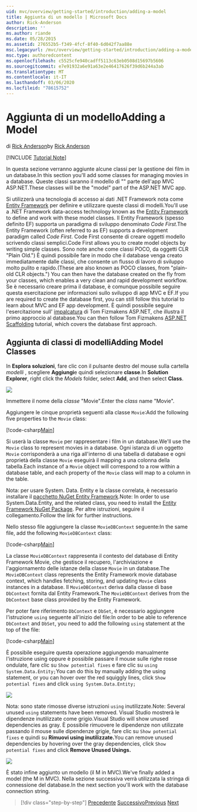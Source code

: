 ```yaml
---
uid: mvc/overview/getting-started/introduction/adding-a-model
title: Aggiunta di un modello | Microsoft Docs
author: Rick-Anderson
description: ''
ms.author: riande
ms.date: 05/28/2015
ms.assetid: 276552b5-f349-4fcf-8f40-6d042f7aa88e
msc.legacyurl: /mvc/overview/getting-started/introduction/adding-a-model
msc.type: authoredcontent
ms.openlocfilehash: c5525cfe940cadff5113c63eb0508d15697b5606
ms.sourcegitcommit: e7e91932a6e91a63e2e46417626f39d6b244a3ab
ms.translationtype: MT
ms.contentlocale: it-IT
ms.lasthandoff: 03/06/2020
ms.locfileid: "78615752"
---
```

# <a name="adding-a-model"></a><span data-ttu-id="31c17-102">Aggiunta di un modello</span><span class="sxs-lookup"><span data-stu-id="31c17-102">Adding a Model</span></span>

<span data-ttu-id="31c17-103">di [Rick Anderson](https://twitter.com/RickAndMSFT)</span><span class="sxs-lookup"><span data-stu-id="31c17-103">by [Rick Anderson](https://twitter.com/RickAndMSFT)</span></span>

[!INCLUDE [Tutorial Note](index.md)]

<span data-ttu-id="31c17-104">In questa sezione verranno aggiunte alcune classi per la gestione dei film in un database.</span><span class="sxs-lookup"><span data-stu-id="31c17-104">In this section you'll add some classes for managing movies in a database.</span></span> <span data-ttu-id="31c17-105">Queste classi saranno il modello di &quot;&quot; parte dell'app MVC ASP.NET.</span><span class="sxs-lookup"><span data-stu-id="31c17-105">These classes will be the &quot;model&quot; part of the ASP.NET MVC app.</span></span>

<span data-ttu-id="31c17-106">Si utilizzerà una tecnologia di accesso ai dati .NET Framework nota come [Entity Framework](https://docs.microsoft.com/ef/) per definire e utilizzare queste classi di modelli.</span><span class="sxs-lookup"><span data-stu-id="31c17-106">You'll use a .NET Framework data-access technology known as the [Entity Framework](https://docs.microsoft.com/ef/) to define and work with these model classes.</span></span> <span data-ttu-id="31c17-107">Il Entity Framework (spesso definito EF) supporta un paradigma di sviluppo denominato *Code First*.</span><span class="sxs-lookup"><span data-stu-id="31c17-107">The Entity Framework (often referred to as EF) supports a development paradigm called *Code First*.</span></span> <span data-ttu-id="31c17-108">Code First consente di creare oggetti modello scrivendo classi semplici.</span><span class="sxs-lookup"><span data-stu-id="31c17-108">Code First allows you to create model objects by writing simple classes.</span></span> <span data-ttu-id="31c17-109">Sono note anche come classi POCO, da oggetti CLR &quot;Plain Old.&quot;) È quindi possibile fare in modo che il database venga creato immediatamente dalle classi, che consente un flusso di lavoro di sviluppo molto pulito e rapido.</span><span class="sxs-lookup"><span data-stu-id="31c17-109">(These are also known as POCO classes, from &quot;plain-old CLR objects.&quot;) You can then have the database created on the fly from your classes, which enables a very clean and rapid development workflow.</span></span> <span data-ttu-id="31c17-110">Se è necessario creare prima il database, è comunque possibile seguire questa esercitazione per informazioni sullo sviluppo di app MVC e EF.</span><span class="sxs-lookup"><span data-stu-id="31c17-110">If you are required to create the database first, you can still follow this tutorial to learn about MVC and EF app development.</span></span> <span data-ttu-id="31c17-111">È quindi possibile seguire l'esercitazione sull' [impalcatura](xref:visual-studio/overview/2013/aspnet-scaffolding-overview) di Tom Fizmakens ASP.NET, che illustra il primo approccio al database.</span><span class="sxs-lookup"><span data-stu-id="31c17-111">You can then follow Tom Fizmakens [ASP.NET Scaffolding](xref:visual-studio/overview/2013/aspnet-scaffolding-overview) tutorial, which covers the database first approach.</span></span>

## <a name="adding-model-classes"></a><span data-ttu-id="31c17-112">Aggiunta di classi di modelli</span><span class="sxs-lookup"><span data-stu-id="31c17-112">Adding Model Classes</span></span>

<span data-ttu-id="31c17-113">In **Esplora soluzioni**, fare clic con il pulsante destro del mouse sulla cartella *modelli* , scegliere **Aggiungi**e quindi selezionare **classe**.</span><span class="sxs-lookup"><span data-stu-id="31c17-113">In **Solution Explorer**, right click the *Models* folder, select **Add**, and then select **Class**.</span></span>

![](adding-a-model/_static/image1.png)

<span data-ttu-id="31c17-114">Immettere il nome della *classe* &quot;Movie&quot;.</span><span class="sxs-lookup"><span data-stu-id="31c17-114">Enter the *class* name &quot;Movie&quot;.</span></span>

<span data-ttu-id="31c17-115">Aggiungere le cinque proprietà seguenti alla classe `Movie`:</span><span class="sxs-lookup"><span data-stu-id="31c17-115">Add the following five properties to the `Movie` class:</span></span>

[!code-csharp[Main](adding-a-model/samples/sample1.cs)]

<span data-ttu-id="31c17-116">Si userà la classe `Movie` per rappresentare i film in un database.</span><span class="sxs-lookup"><span data-stu-id="31c17-116">We'll use the `Movie` class to represent movies in a database.</span></span> <span data-ttu-id="31c17-117">Ogni istanza di un oggetto `Movie` corrisponderà a una riga all'interno di una tabella di database e ogni proprietà della classe `Movie` eseguirà il mapping a una colonna della tabella.</span><span class="sxs-lookup"><span data-stu-id="31c17-117">Each instance of a `Movie` object will correspond to a row within a database table, and each property of the `Movie` class will map to a column in the table.</span></span>

<span data-ttu-id="31c17-118">Nota: per usare System. Data. Entity e la classe correlata, è necessario installare il [pacchetto NuGet Entity Framework](https://www.nuget.org/packages/EntityFramework/).</span><span class="sxs-lookup"><span data-stu-id="31c17-118">Note: In order to use System.Data.Entity, and the related class, you need to install the [Entity Framework NuGet Package](https://www.nuget.org/packages/EntityFramework/).</span></span> <span data-ttu-id="31c17-119">Per altre istruzioni, seguire il collegamento.</span><span class="sxs-lookup"><span data-stu-id="31c17-119">Follow the link for further instructions.</span></span>

<span data-ttu-id="31c17-120">Nello stesso file aggiungere la classe `MovieDBContext` seguente:</span><span class="sxs-lookup"><span data-stu-id="31c17-120">In the same file, add the following `MovieDBContext` class:</span></span>

[!code-csharp[Main](adding-a-model/samples/sample2.cs?highlight=2,15-18)]

<span data-ttu-id="31c17-121">La classe `MovieDBContext` rappresenta il contesto del database di Entity Framework Movie, che gestisce il recupero, l'archiviazione e l'aggiornamento delle istanze della classe `Movie` in un database.</span><span class="sxs-lookup"><span data-stu-id="31c17-121">The `MovieDBContext` class represents the Entity Framework movie database context, which handles fetching, storing, and updating `Movie` class instances in a database.</span></span> <span data-ttu-id="31c17-122">Il `MovieDBContext` deriva dalla classe di base `DbContext` fornita dal Entity Framework.</span><span class="sxs-lookup"><span data-stu-id="31c17-122">The `MovieDBContext` derives from the `DbContext` base class provided by the Entity Framework.</span></span>

<span data-ttu-id="31c17-123">Per poter fare riferimento `DbContext` e `DbSet`, è necessario aggiungere l'istruzione `using` seguente all'inizio del file:</span><span class="sxs-lookup"><span data-stu-id="31c17-123">In order to be able to reference `DbContext` and `DbSet`, you need to add the following `using` statement at the top of the file:</span></span>

[!code-csharp[Main](adding-a-model/samples/sample3.cs)]

<span data-ttu-id="31c17-124">È possibile eseguire questa operazione aggiungendo manualmente l'istruzione using oppure è possibile passare il mouse sulle righe rosse ondulate, fare clic su `Show potential fixes` e fare clic su `using System.Data.Entity;`</span><span class="sxs-lookup"><span data-stu-id="31c17-124">You can do this by manually adding the using statement, or you can hover over the red squiggly lines, click `Show potential fixes` and click `using System.Data.Entity;`</span></span>

![](adding-a-model/_static/image2.png)

<span data-ttu-id="31c17-125">Nota: sono state rimosse diverse istruzioni `using` inutilizzate.</span><span class="sxs-lookup"><span data-stu-id="31c17-125">Note: Several unused `using` statements have been removed.</span></span> <span data-ttu-id="31c17-126">Visual Studio mostrerà le dipendenze inutilizzate come grigio.</span><span class="sxs-lookup"><span data-stu-id="31c17-126">Visual Studio will show unused dependencies as gray.</span></span> <span data-ttu-id="31c17-127">È possibile rimuovere le dipendenze non utilizzate passando il mouse sulle dipendenze grigie, fare clic su `Show potential fixes` e quindi su **Rimuovi using inutilizzate.**</span><span class="sxs-lookup"><span data-stu-id="31c17-127">You can remove unused dependencies by hovering over the gray dependencies, click `Show potential fixes` and click **Remove Unused Usings.**</span></span>

![](adding-a-model/_static/image3.png)

<span data-ttu-id="31c17-128">È stato infine aggiunto un modello (il M in MVC).</span><span class="sxs-lookup"><span data-stu-id="31c17-128">We've finally added a model (the M in MVC).</span></span> <span data-ttu-id="31c17-129">Nella sezione successiva verrà utilizzata la stringa di connessione del database.</span><span class="sxs-lookup"><span data-stu-id="31c17-129">In the next section you'll work with the database connection string.</span></span>

> [!div class="step-by-step"]
> <span data-ttu-id="31c17-130">[Precedente](adding-a-view.md)
> [Successivo](creating-a-connection-string.md)</span><span class="sxs-lookup"><span data-stu-id="31c17-130">[Previous](adding-a-view.md)
[Next](creating-a-connection-string.md)</span></span>
